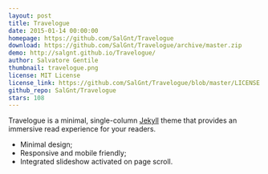 ```yaml
---
layout: post
title: Travelogue
date: 2015-01-14 00:00:00
homepage: https://github.com/SalGnt/Travelogue
download: https://github.com/SalGnt/Travelogue/archive/master.zip
demo: http://salgnt.github.io/Travelogue/
author: Salvatore Gentile
thumbnail: travelogue.png
license: MIT License
license_link: https://github.com/SalGnt/Travelogue/blob/master/LICENSE
github_repo: SalGnt/Travelogue
stars: 108
---
```


Travelogue is a minimal, single-column [Jekyll](http://jekyllrb.com/)
theme that provides an immersive read experience for your readers.

* Minimal design;
* Responsive and mobile friendly;
* Integrated slideshow activated on page scroll.
